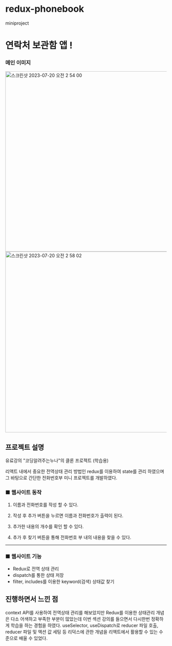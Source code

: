# redux-phonebook
 miniproject

# 연락처 보관함 앱 !


### 메인 이미지
<img width="563" alt="스크린샷 2023-07-20 오전 2 54 00" src="https://github.com/whdgjs7300/redux-phonebook/assets/112137464/595157e2-7004-4b3b-a982-774691d216d3">
<img width="565" alt="스크린샷 2023-07-20 오전 2 58 02" src="https://github.com/whdgjs7300/redux-phonebook/assets/112137464/22961d78-d37c-4609-b6ff-28c98e565444">


## 프로젝트 설명

유료강의 "코딩알려주는누나"의 클론 프로젝트 (학습용)

리액트 내에서 중요한 전역상태 관리 방법인 redux를 이용하여 state를 관리 하였으며 그 바탕으로 간단한 전화번호부 미니 프로젝트를 개발하였다.

### **■ 웹사이트 동작**

1. 이름과 전화번호를 작성 할 수 있다.

2. 작성 후 추가 버튼을 누르면 이름과 전화번호가 출력이 된다.

3. 추가한 내용의 개수를 확인 할 수 있다.

4. 추가 후 찾기 버튼을 통해 전화번호 부 내의 내용을 찾을 수 있다.

---

### **■ 웹사이트 기능**

- Redux로 전역 상태 관리
- dispatch를 통한 상태 저장
- filter, includes를 이용한 keyword(검색) 상태값 찾기

## 진행하면서 느낀 점

context API를 사용하여 전역상태 관리를 해보았지만 Redux를 이용한 상태관리 개념은 다소 어색하고 부족한 부분이 많았는데 이번 섹션 강의를 들으면서 다시한번 정확하게 학습을 하는 경험을 하였다. useSelector, useDispatch로 reducer 파일 호출, reducer 파일 및 액션 값 세팅 등 리덕스에 관한 개념을 리액트에서 활용할 수 있는 수준으로 배울 수 있었다.
